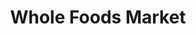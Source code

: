 ---
title: "Whole Foods Market"
url: /pasadena/whole-foods-market-south-arroyo-parkway/
shop: Supermarkt
---
